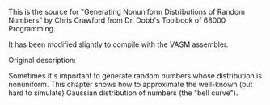 This is the source for "Generating Nonuniform Distributions of Random
Numbers" by Chris Crawford from Dr. Dobb's Toolbook of 68000
Programming.

It has been modified slightly to compile with the VASM assembler.

Original description:

Sometimes it's important to generate random numbers
whose distribution is nonuniform. This chapter shows how
to approximate the well-known (but hard to simulate)
Gaussian distribution of numbers (the "bell curve").
